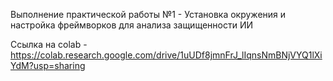 Выполнение практической работы №1 - Установка окружения и настройка
фреймворков для анализа защищенности ИИ

Ссылка на colab - <https://colab.research.google.com/drive/1uUDf8jmnFrJ_lIqnsNmBNjVYQ1lXiYdM?usp=sharing>
